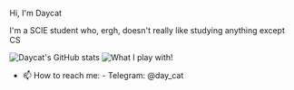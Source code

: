 Hi, I'm Daycat

I'm a SCIE student who, ergh, doesn't really like studying anything except CS

![Daycat's GitHub stats](https://github-readme-stats.vercel.app/api?username=daycat&show_icons=true&theme=midnight-purple&hide_border=true&&count_private=true&include_all_commits=true)
![What I play with!](https://github-readme-stats.vercel.app/api/top-langs/?username=daycat)

- 📫 How to reach me:
      - Telegram: @day_cat

<!---
daycat/daycat is a ✨ special ✨ repository because its `README.md` (this file) appears on your GitHub profile.
You can click the Preview link to take a look at your changes.
--->
